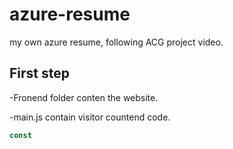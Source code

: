 # azure-resume

my own azure resume, following ACG project video.

## First step

-Fronend folder conten the website.

-main.js contain visitor countend code.

```js
const
```
